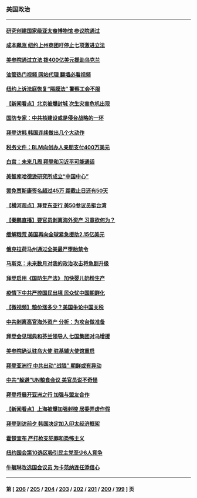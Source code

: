 ### 美国政治
---
#### [研究创建国家级亚太裔博物馆 参议院通过](../../pages/ncid1078159/n13741348.md?05201645) 
#### [成本飙涨 纽约上州商团吁停止七项激进立法](../../pages/ncid1078159/n13741314.md?05201645) 
#### [美参院通过立法 拨400亿美元援助乌克兰](../../pages/ncid1078159/n13741222.md?05201645) 
#### [油管热门视频 网站代理 翻墙必看视频](http://209.222.30.114:81/youtube.html?05201645)
#### [纽约上诉法庭恢复“隔膜法” 警察工会不服](../../pages/ncid1078159/n13741334.md?05201645) 
#### [【新闻看点】北京被爆封城 次生灾害危机出现](../../pages/ncid1078159/n13741098.md?05201645) 
#### [国防专家：中共核建设或是侵台战略的一环](../../pages/ncid1078159/n13741297.md?05201645) 
#### [拜登访韩 韩国连续做出几个大动作](../../pages/ncid1078159/n13741304.md?05201645) 
#### [税务文件：BLM向创办人亲朋支付400万美元](../../pages/ncid1078159/n13741108.md?05201645) 
#### [白宫：未来几周 拜登和习近平可能通话](../../pages/ncid1078159/n13741150.md?05201645) 
#### [美智库哈德逊研究所成立“中国中心”](../../pages/ncid1078159/n13741159.md?05201645) 
#### [罢免贾斯康签名超过45万 距截止日还有50天](../../pages/ncid1078159/n13741148.md?05201645) 
#### [【横河观点】拜登东亚行 美50参议员挺台湾](../../pages/ncid1078159/n13741104.md?05201645) 
#### [【秦鹏直播】要官员剥离海外资产 习意欲何为？](../../pages/ncid1078159/n13741091.md?05201645) 
#### [缓解粮荒 美国再向全球紧急援助2.15亿美元](../../pages/ncid1078159/n13741078.md?05201645) 
#### [俄克拉荷马州通过全美最严堕胎禁令](../../pages/ncid1078159/n13741074.md?05201645) 
#### [马斯克：未来数月对我的政治攻击将急剧升级](../../pages/ncid1078159/n13740174.md?05201645) 
#### [拜登启用《国防生产法》 加快婴儿奶粉生产](../../pages/ncid1078159/n13740929.md?05201645) 
#### [疫情下中共严控国民出境 民众忧中国朝鲜化](../../pages/ncid1078159/n13740920.md?05201645) 
#### [【微视频】粮价涨多少？美国争论中国关税](../../pages/ncid1078159/n13740815.md?05201645) 
#### [中共剥离高官海外资产 分析：为攻台做准备](../../pages/ncid1078159/n13740959.md?05201645) 
#### [拜登会见瑞典和芬兰领导人 七国集团对乌增援](../../pages/ncid1078159/n13740812.md?05201645) 
#### [美参院确认驻乌大使 驻基辅大使馆重启](../../pages/ncid1078159/n13740719.md?05201645) 
#### [拜登亚洲行 中共出动“战狼” 朝鲜或有异动](../../pages/ncid1078159/n13740664.md?05201645) 
#### [中共“躲避”UN粮食会议 美官员说不奇怪](../../pages/ncid1078159/n13740742.md?05201645) 
#### [拜登将展开亚洲之行 加强与盟友合作](../../pages/ncid1078159/n13740583.md?05201645) 
#### [【新闻看点】上海被爆加强封控 居委弄虚作假](../../pages/ncid1078159/n13740247.md?05201645) 
#### [拜登到访前夕 韩国决定加入印太经济框架](../../pages/ncid1078159/n13740458.md?05201645) 
#### [霍楚宣布 严打枪支犯罪和恐怖主义](../../pages/ncid1078159/n13740417.md?05201645) 
#### [纽约国会第10选区吸引民主党至少6人竞争](../../pages/ncid1078159/n13740441.md?05201645) 
#### [牛毓琳改选国会议员 为卡范纳连任添信心](../../pages/ncid1078159/n13740435.md?05201645) 

---
#### 第 [ [206](./206.md?05201645) / [205](./205.md?05201645) / [204](./204.md?05201645) / [203](./203.md?05201645) / [202](./202.md?05201645) / [201](./201.md?05201645) / [200](./200.md?05201645) / [199](./199.md?05201645) ] 页
